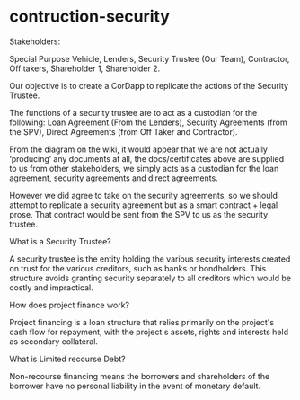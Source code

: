 # contruction-security

Stakeholders:

Special Purpose Vehicle,
Lenders,
Security Trustee (Our Team),
Contractor,
Off takers,
Shareholder 1,
Shareholder 2.

Our objective is to create a CorDapp to replicate the actions of the Security Trustee.

The functions of a security trustee are to act as a custodian for the following:
Loan Agreement (From the Lenders),
Security Agreements (from the SPV),
Direct Agreements (from Off Taker and Contractor).



From the diagram on the wiki, it would appear that we are not actually ‘producing’ any documents at all, the docs/certificates above are supplied to us from other stakeholders, we simply acts as a custodian for the loan agreement, security agreements and direct agreements.

However we did agree to take on the security agreements, so we should attempt to replicate a security agreement but as a smart contract + legal prose.  That contract would be sent from the SPV to us as the security trustee.

What is a Security Trustee?

A security trustee is the entity holding the various security interests created on trust for the various creditors, such as banks or bondholders. This structure avoids granting security separately to all creditors which would be costly and impractical.

How does project finance work?

Project financing is a loan structure that relies primarily on the project's cash flow for repayment, with the project's assets, rights and interests held as secondary collateral. 

What is Limited recourse Debt?

Non-recourse financing means the borrowers and shareholders of the borrower have no personal liability in the event of monetary default.


